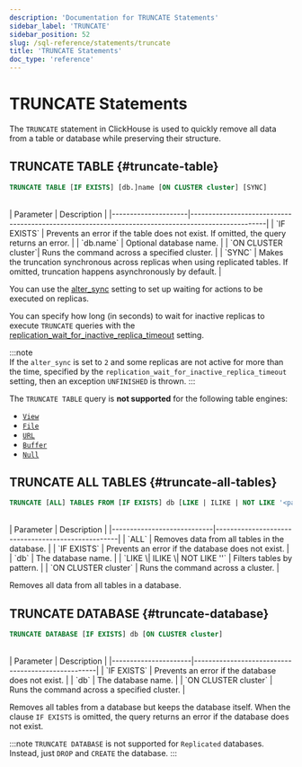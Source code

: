 ```yaml
---
description: 'Documentation for TRUNCATE Statements'
sidebar_label: 'TRUNCATE'
sidebar_position: 52
slug: /sql-reference/statements/truncate
title: 'TRUNCATE Statements'
doc_type: 'reference'
---
```


# TRUNCATE Statements

The `TRUNCATE` statement in ClickHouse is used to quickly remove all data from a table or database while preserving their structure.

## TRUNCATE TABLE {#truncate-table}
```sql
TRUNCATE TABLE [IF EXISTS] [db.]name [ON CLUSTER cluster] [SYNC]
```
<br/>
| Parameter           | Description                                                                                       |
|---------------------|---------------------------------------------------------------------------------------------------|
| `IF EXISTS`         | Prevents an error if the table does not exist. If omitted, the query returns an error.            |
| `db.name`           | Optional database name.                                                                           |
| `ON CLUSTER cluster`| Runs the command across a specified cluster.                                                      |
| `SYNC`              | Makes the truncation synchronous across replicas when using replicated tables. If omitted, truncation happens asynchronously by default. |

You can use the [alter_sync](/operations/settings/settings#alter_sync) setting to set up waiting for actions to be executed on replicas.

You can specify how long (in seconds) to wait for inactive replicas to execute `TRUNCATE` queries with the [replication_wait_for_inactive_replica_timeout](/operations/settings/settings#replication_wait_for_inactive_replica_timeout) setting.

:::note    
If the `alter_sync` is set to `2` and some replicas are not active for more than the time, specified by the `replication_wait_for_inactive_replica_timeout` setting, then an exception `UNFINISHED` is thrown.
:::

The `TRUNCATE TABLE` query is **not supported** for the following table engines:

- [`View`](../../engines/table-engines/special/view.md)
- [`File`](../../engines/table-engines/special/file.md)
- [`URL`](../../engines/table-engines/special/url.md)
- [`Buffer`](../../engines/table-engines/special/buffer.md)
- [`Null`](../../engines/table-engines/special/null.md)

## TRUNCATE ALL TABLES {#truncate-all-tables}
```sql
TRUNCATE [ALL] TABLES FROM [IF EXISTS] db [LIKE | ILIKE | NOT LIKE '<pattern>'] [ON CLUSTER cluster]
```
<br/>
| Parameter                  | Description                                       |
|----------------------------|---------------------------------------------------|
| `ALL`                      | Removes data from all tables in the database.     |
| `IF EXISTS`                | Prevents an error if the database does not exist. |
| `db`                       | The database name.                                |
| `LIKE \| ILIKE \| NOT LIKE '<pattern>'` | Filters tables by pattern.           |
| `ON CLUSTER cluster`       | Runs the command across a cluster.                |

Removes all data from all tables in a database.

## TRUNCATE DATABASE {#truncate-database}
```sql
TRUNCATE DATABASE [IF EXISTS] db [ON CLUSTER cluster]
```
<br/>
| Parameter            | Description                                       |
|----------------------|---------------------------------------------------|
| `IF EXISTS`          | Prevents an error if the database does not exist. |
| `db`                 | The database name.                                |
| `ON CLUSTER cluster` | Runs the command across a specified cluster.      |

Removes all tables from a database but keeps the database itself. When the clause `IF EXISTS` is omitted, the query returns an error if the database does not exist.

:::note
`TRUNCATE DATABASE` is not supported for `Replicated` databases. Instead, just `DROP` and `CREATE` the database.
:::